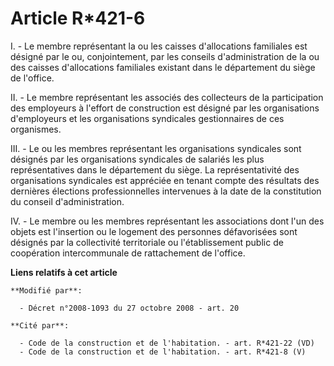 # Article R*421-6

I. - Le membre représentant la ou les caisses d'allocations familiales est désigné par le ou, conjointement, par les conseils
d'administration de la ou des caisses d'allocations familiales existant dans le département du siège de l'office. 

II. - Le membre représentant les associés des collecteurs de la participation des employeurs à l'effort de construction est
désigné par les organisations d'employeurs et les organisations syndicales gestionnaires de ces organismes. 

III. - Le ou les membres représentant les organisations syndicales sont désignés par les organisations syndicales de salariés
les plus représentatives dans le département du siège. La représentativité des organisations syndicales est appréciée en
tenant compte des résultats des dernières élections professionnelles intervenues à la date de la constitution du conseil
d'administration. 

IV. - Le membre ou les membres représentant les associations dont l'un des objets est l'insertion ou le logement des
personnes défavorisées sont désignés par la collectivité territoriale ou l'établissement public de coopération intercommunale
de rattachement de l'office.

**Liens relatifs à cet article**

	**Modifié par**:

	  - Décret n°2008-1093 du 27 octobre 2008 - art. 20

	**Cité par**:

	  - Code de la construction et de l'habitation. - art. R*421-22 (VD)
	  - Code de la construction et de l'habitation. - art. R*421-8 (V)
